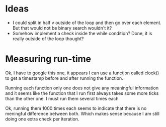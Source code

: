 Ideas
=====
- I could split in half v outside of the loop and then go over each element. But
that would not be binary search wouldn't it?
- Somehow implement a check inside the while condition? Done, it is really
  outside of the loop thought?

Measuring run-time
==================
Ok, I have to google this one, it appears I can use a function called clock() to
get a timestamp before and after running the function.

Running each function only one does not give any meaningful information and it
seems like the function that I run first always takes some more ticks than the
other one. I must run them several times each

Ok, running them 1000 times each seems to indicate that there is no meningful
difference between both. Which makes sense because I am still doing one extra
check per iteration.
